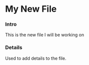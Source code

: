 # My New File

### Intro

This is the new file I will be working on

### Details

Used to add details to the file.
